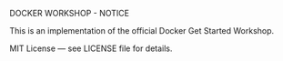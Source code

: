 DOCKER WORKSHOP - NOTICE

This is an implementation of the official Docker Get Started Workshop.

MIT License — see LICENSE file for details.